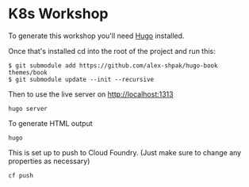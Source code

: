 # K8s Workshop

To generate this workshop you'll need [Hugo](https://gohugo.io/) installed. 

Once that's installed cd into the root of the project and run this:

```
$ git submodule add https://github.com/alex-shpak/hugo-book themes/book
$ git submodule update --init --recursive
```

Then to use the live server on [http://localhost:1313](http://localhost:1313)
```
hugo server
```

To generate HTML output
```
hugo
```

This is set up to push to Cloud Foundry. (Just make sure to change any properties as necessary)
```
cf push
```

